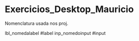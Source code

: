 # Exercicios_Desktop_Mauricio

Nomenclatura usada nos proj.

lbl_nomedalabel #label
inp_nomedoinput #input
